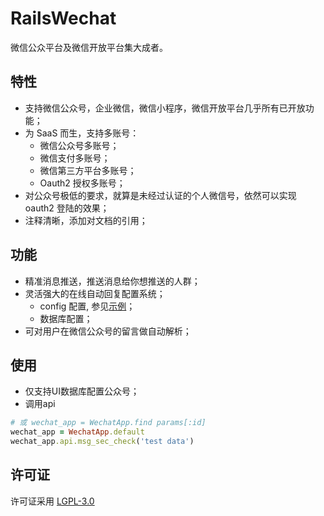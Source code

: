 # RailsWechat

微信公众平台及微信开放平台集大成者。

## 特性
* 支持微信公众号，企业微信，微信小程序，微信开放平台几乎所有已开放功能；
* 为 SaaS 而生，支持多账号：
  * 微信公众号多账号；
  * 微信支付多账号；
  * 微信第三方平台多账号；
  * Oauth2 授权多账号； 
* 对公众号极低的要求，就算是未经过认证的个人微信号，依然可以实现 oauth2 登陆的效果； 
* 注释清晰，添加对文档的引用；

## 功能
* 精准消息推送，推送消息给你想推送的人群；
* 灵活强大的在线自动回复配置系统；
  * config 配置, 参见[示例](lib/rails_wechat/config.rb)；
  * 数据库配置；
* 可对用户在微信公众号的留言做自动解析；

## 使用
* 仅支持UI数据库配置公众号；
* 调用api
```ruby
# 或 wechat_app = WechatApp.find params[:id]
wechat_app = WechatApp.default
wechat_app.api.msg_sec_check('test data')
```

## 许可证
许可证采用 [LGPL-3.0](https://opensource.org/licenses/LGPL-3.0)
